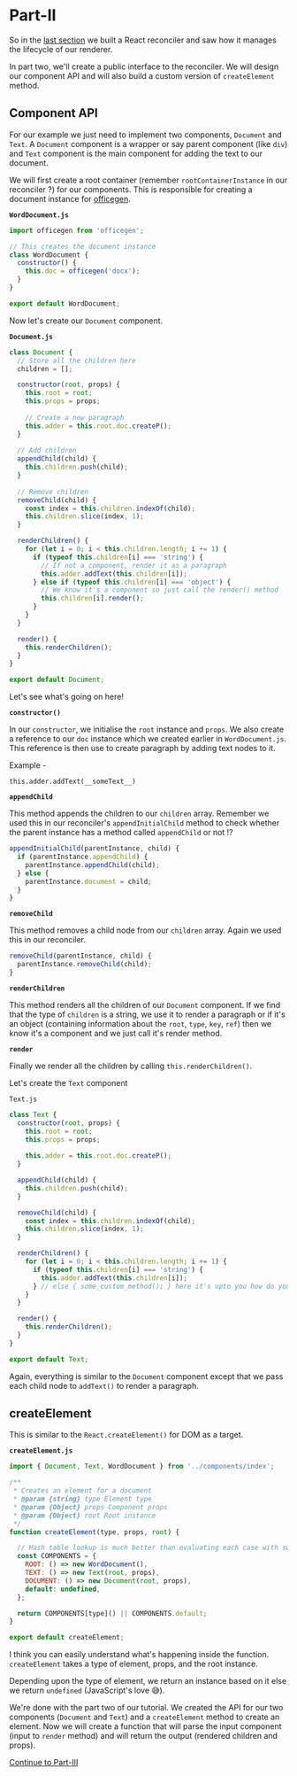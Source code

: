 # Part-II

So in the [last section](./part-one.md) we built a React reconciler and saw how it manages the lifecycle of our renderer.

In part two, we'll create a public interface to the reconciler. We will design our component API and will also build a custom version
of `createElement` method.

## Component API

For our example we just need to implement two components, `Document` and `Text`. A `Document` component is a wrapper or say parent
component (like `div`) and `Text` component is the main component for adding the text to our document.

We will first create a root container (remember `rootContainerInstance` in our reconciler ?) for our components. This is responsible
for creating a document instance for [officegen]().

**`WordDocument.js`**

```js
import officegen from 'officegen';

// This creates the document instance
class WordDocument {
  constructor() {
    this.doc = officegen('docx');
  }
}

export default WordDocument;
```

Now let's create our `Document` component.

**`Document.js`**

```js
class Document {
  // Store all the children here
  children = [];

  constructor(root, props) {
    this.root = root;
    this.props = props;
    
    // Create a new paragraph
    this.adder = this.root.doc.createP();
  }
  
  // Add children
  appendChild(child) {
    this.children.push(child);
  }
  
  // Remove children
  removeChild(child) {
    const index = this.children.indexOf(child);
    this.children.slice(index, 1);
  }

  renderChildren() {
    for (let i = 0; i < this.children.length; i += 1) {
      if (typeof this.children[i] === 'string') {
        // If not a component, render it as a paragraph
        this.adder.addText(this.children[i]);
      } else if (typeof this.children[i] === 'object') {
        // We know it's a component so just call the render() method
        this.children[i].render();
      }
    }
  }

  render() {
    this.renderChildren();
  }
}

export default Document;

```

Let's see what's going on here!

**`constructor()`**

In our `constructor`, we initialise the `root` instance and `props`. We also create a reference to our `doc` instance which we created earlier in `WordDocument.js`. This reference is then 
use to create paragraph by adding text nodes to it.

Example - 

```
this.adder.addText(__someText__)
```

**`appendChild`**

This method appends the children to our `children` array. Remember we used this in our reconciler's `appendInitialChild` method to check whether the
parent instance has a method called `appendChild` or not !?

```js
appendInitialChild(parentInstance, child) {
  if (parentInstance.appendChild) {
    parentInstance.appendChild(child);
  } else {
    parentInstance.document = child;
  }
}
```

**`removeChild`**

This method removes a child node from our `children` array. Again we used this in our reconciler.

```js
removeChild(parentInstance, child) {
  parentInstance.removeChild(child);
}
```

**`renderChildren`**

This method renders all the children of our `Document` component. If we find that the type of `children` is a string, we use it to
render a paragraph or if it's an object (containing information about the `root`, `type`, `key`, `ref`) then we know it's a
component and we just call it's render method.

**`render`**

Finally we render all the children by calling `this.renderChildren()`.

Let's create the `Text` component

`Text.js`

```js
class Text {
  constructor(root, props) {
    this.root = root;
    this.props = props;
    
    this.adder = this.root.doc.createP();
  }

  appendChild(child) {
    this.children.push(child);
  }

  removeChild(child) {
    const index = this.children.indexOf(child);
    this.children.slice(index, 1);
  }

  renderChildren() {
    for (let i = 0; i < this.children.length; i += 1) {
      if (typeof this.children[i] === 'string') {
        this.adder.addText(this.children[i]);
      } // else { some_custom_method(); } here it's upto you how do you handle the nested components. For our example, we won't go into much details.
    }
  }

  render() {
    this.renderChildren();
  }
}

export default Text;

```

Again, everything is similar to the `Document` component except that we pass each child node to `addText()` to render a paragraph.

## createElement

This is similar to the `React.createElement()` for DOM as a target.

**`createElement.js`**

```js
import { Document, Text, WordDocument } from '../components/index';

/**
 * Creates an element for a document
 * @param {string} type Element type
 * @param {Object} props Component props
 * @param {Object} root Root instance
 */
function createElement(type, props, root) {

  // Hash table lookup is much better than evaluating each case with switch-case
  const COMPONENTS = {
    ROOT: () => new WordDocument(),
    TEXT: () => new Text(root, props),
    DOCUMENT: () => new Document(root, props),
    default: undefined,
  };

  return COMPONENTS[type]() || COMPONENTS.default;
}

export default createElement;
```

I think you can easily understand what's happening inside the function. `createElement` takes a type of element, props, and the root instance.

Depending upon the type of element, we return an instance based on it else we return `undefined` (JavaScript's love 😅).

We're done with the part two of our tutorial. We created the API for our two components (`Document` and `Text`) and a `createElement` method to create an element. Now we will create a function that will parse the input component (input to `render` method) and will return the output (rendered children and props).

[Continue to Part-III](./part-three.md)

